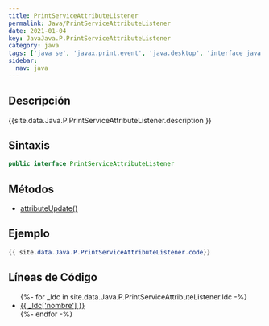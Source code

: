 ```yaml
---
title: PrintServiceAttributeListener
permalink: Java/PrintServiceAttributeListener
date: 2021-01-04
key: JavaJava.P.PrintServiceAttributeListener
category: java
tags: ['java se', 'javax.print.event', 'java.desktop', 'interface java', 'Java 1.0']
sidebar: 
  nav: java
---
```


## Descripción
{{site.data.Java.P.PrintServiceAttributeListener.description }}

## Sintaxis
~~~java
public interface PrintServiceAttributeListener
~~~

## Métodos
* [attributeUpdate()](/Java/PrintServiceAttributeListener/attributeUpdate)

## Ejemplo
~~~java
{{ site.data.Java.P.PrintServiceAttributeListener.code}}
~~~

## Líneas de Código
<ul>
{%- for _ldc in site.data.Java.P.PrintServiceAttributeListener.ldc -%}
   <li>
       <a href="{{_ldc['url'] }}">{{ _ldc['nombre'] }}</a>
   </li>
{%- endfor -%}
</ul>
